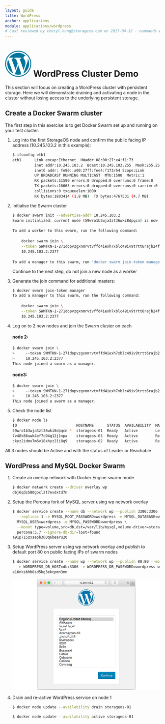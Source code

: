```yaml
---
layout: guide
title: WordPress
anchor: applications
module: applications/wordpress
# Last reviewed by cheryl.hung@storageos.com on 2017-04-12 - commands work fine but can't connect to WP
---
```


# ![image](/images/docs/explore/wordpresslogo.png) WordPress Cluster Demo

This section will focus on creating a WordPress cluster with persistent storage.  Here we will demonstrate draining and activating a node in the cluster without losing access to the underlying persistent storage.


## Create a Docker Swarm cluster

The first step in this exercise is to get Docker Swarm set up and running on your test cluster.

1. Log into the first StorageOS node and confirm the public facing IP address (10.245.103.2 in this example):

   ```bash
   $ ifconfig eth1
   eth1      Link encap:Ethernet  HWaddr 08:00:27:e4:f1:73
             inet addr:10.245.103.2  Bcast:10.245.103.255  Mask:255.255.255.0
             inet6 addr: fe80::a00:27ff:fee4:f173/64 Scope:Link
             UP BROADCAST RUNNING MULTICAST  MTU:1500  Metric:1
             RX packets:11590 errors:0 dropped:0 overruns:0 frame:0
             TX packets:16663 errors:0 dropped:0 overruns:0 carrier:0
             collisions:0 txqueuelen:1000
             RX bytes:1803414 (1.8 MB)  TX bytes:4767531 (4.7 MB)
   ```

2. Initialise the Swarm cluster

   ```bash
   $ docker swarm init --advertise-addr 10.245.103.2
   Swarm initialized: current node (59wro1b3wja3zt36wki8dpqcn) is now a manager.

   To add a worker to this swarm, run the following command:

       docker swarm join \
       --token SWMTKN-1-271dopvzgxnmrvtvffd4iexh7xblc49iv9trtt6rajb24fwfkr-4jpzr7yzq12gnh2c6f5nvgwyz \
       10.245.103.2:2377

   To add a manager to this swarm, run 'docker swarm join-token manager' and follow the instructions.
   ```
   
   Continue to the next step, do not join a new node as a worker

3. Generate the join command for additional masters:

   ```bash
   $ docker swarm join-token manager
   To add a manager to this swarm, run the following command:

       docker swarm join \
       --token SWMTKN-1-271dopvzgxnmrvtvffd4iexh7xblc49iv9trtt6rajb24fwfkr-3wbcj986wv2e1d389a8rfhvl1 \
       10.245.103.2:2377
   ```

4. Log on to 2 new nodes and join the Swarm cluster on each

   #### node 2:

   ```bash
   $ docker swarm join \
   >     --token SWMTKN-1-271dopvzgxnmrvtvffd4iexh7xblc49iv9trtt6rajb24fwfkr-3wbcj986wv2e1d389a8rfhvl1 \
   >     10.245.103.2:2377
   This node joined a swarm as a manager.
   ```

   #### node3:

   ```bash
   $ docker swarm join \
   >     --token SWMTKN-1-271dopvzgxnmrvtvffd4iexh7xblc49iv9trtt6rajb24fwfkr-3wbcj986wv2e1d389a8rfhvl1 \
   >     10.245.103.2:2377
   This node joined a swarm as a manager.
   ```

6. Check the node list

   ```bash
   $ docker node ls
   ID                           HOSTNAME      STATUS  AVAILABILITY  MANAGER STATUS
   59wro1b3wja3zt36wki8dpqcn *  storageos-01  Ready   Active        Leader
   7v48k86uwk4ef7c04q12j1npa    storageos-03  Ready   Active        Reachable
   ckyz2idmx7m6v18xhyz21i8q9    storageos-02  Ready   Active        Reachable
   ```

All 3 nodes should be Active and with the status of Leader or Reachable

## WordPress and MySQL Docker Swarm

1. Create an overlay network with Docker Engine swarm mode

   ```bash
   $ docker network create --driver overlay wp
   d6j6qds580gocl2t7evdxtd7n
   ```

2. Setup the Percona fork of MySQL server using wp network overlay

   ```bash
   $ docker service create --name db --network wp --publish 3306:3306 --detach=true \
     --replicas 1 -e MYSQL_ROOT_PASSWORD=wordpress -e MYSQL_DATABASE=wordpress -e \
     MYSQL_USER=wordpress -e MYSQL_PASSWORD=wordpress \
     --mount type=volume,src=db,dst=/var/lib/mysql,volume-driver=storageos \
     percona:5.7 --ignore-db-dir=lost+found
   a91p715zxsepb360q6bearu20
   ```

3. Setup WordPress server using wp network overlay and publish to default port 80 on public facing IPs of swarm nodes

   ```bash
   $ docker service create --name wp --network wp --publish 80:80 --mode global --detach=true \
     -e WORDPRESS_DB_HOST=db:3306 -e WORDPRESS_DB_PASSWORD=wordpress wordpress:latest
   a16nksbhb8sd5kg3ekcpmn3nn
   ```

   ![screenshot](/images/docs/explore/wordpresssetup.png)

4. Drain and re-active WordPress service on node 1

   ```bash
   $ docker node update --availability drain storageos-01
   ```
   ```bash
   $ docker node update --availability active storageos-01
   ```
